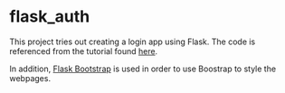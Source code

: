# flask_auth
This project tries out creating a login app using Flask. The code is referenced from the tutorial found [here](https://www.digitalocean.com/community/tutorials/how-to-add-authentication-to-your-app-with-flask-login).

In addition, [Flask Bootstrap](https://bootstrap-flask.readthedocs.io/en/stable/) is used in order to use Boostrap to style the webpages.
